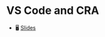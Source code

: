 # VS Code and CRA

- 🖥 [Slides](https://docs.google.com/presentation/d/1qOX2I4g-72meZzvX8SrFyYhfuuUCSkznIO-YyGEBv8Q/edit#slide=id.g641d900745_8_1)